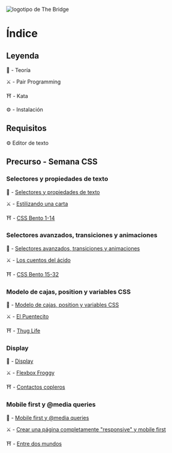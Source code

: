 ![logotipo de The Bridge](https://user-images.githubusercontent.com/27650532/77754601-e8365180-702b-11ea-8bed-5bc14a43f869.png  "logotipo de The Bridge")

# Índice

## Leyenda

:scroll: - Teoría

:crossed_swords: - Pair Programming

:shinto_shrine: - Kata

:gear: - Instalación

## Requisitos

:gear: Editor de texto

## Precurso - Semana CSS

<!-- ### Lunes -->
### Selectores y propiedades de texto

:scroll: - [Selectores y propiedades de texto](selectores_propiedades_texto.md)

:crossed_swords: - [Estilizando una carta](https://github.com/TheBridge-FullStackDeveloper/css-pp-estilizando-carta)

:shinto_shrine: - [CSS Bento 1-14](https://flukeout.github.io)


<!-- ###  Martes -->
###  Selectores avanzados, transiciones y animaciones

:scroll: - [Selectores avanzados, transiciones y animaciones](selectores_avanzados_transiciones_animaciones.md)

:crossed_swords: - [Los cuentos del ácido](https://github.com/TheBridge-FullStackDeveloper/css-pp-los-cuentos-del-acido)

:shinto_shrine: - [CSS Bento 15-32](https://flukeout.github.io)



<!-- ### Miércoles -->
### Modelo de cajas, position y variables CSS

:scroll: - [Modelo de cajas, position y variables CSS](box_model_position_var.md)

:crossed_swords: - [El Puentecito](https://github.com/TheBridge-FullStackDeveloper/css-pp-el-puentecito)

:shinto_shrine: - [Thug Life](https://github.com/TheBridge-FullStackDeveloper/css-kata-thug-life)



<!-- ### Jueves -->
### Display

:scroll: - [Display](display.md)

:crossed_swords: - [Flexbox Froggy](https://flexboxfroggy.com/#es)

:shinto_shrine: - [Contactos copleros](https://github.com/TheBridge-FullStackDeveloper/css-kata-contactos-copleros)



<!-- ### Viernes -->
### Mobile first y @media queries

:scroll: - [Mobile first y @media queries](responsive.md)

:crossed_swords: - [Crear una página completamente "responsive" y mobile first](https://github.com/TheBridge-FullStackDeveloper/css-pp-responsive)

:shinto_shrine: - [Entre dos mundos](https://github.com/TheBridge-FullStackDeveloper/css-kata-entre-dos-mundos)
